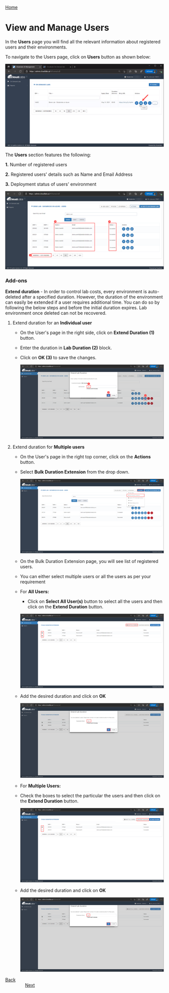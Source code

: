 [Home](./../README.md)

# View and Manage Users

In the **Users** page you will find all the relevant information about registered users and their environments.

To navigate to the Users page, click on **Users** button as shown below:

   ![](media/imageuser00.png) 

The **Users** section features the following:

   **1.** Number of registered users
   
   **2.** Registered users' details such as Name and Email Address
   
   **3.** Deployment status of users' environment
   
   ![](media/imageuser3.png) 


### **Add-ons**

**Extend duration** - In order to control lab costs, every environment is auto-deleted after a specified duration. However, the duration of the environment can easily be extended if a user requires additional time. You can do so by following the below steps and before the initial duration expires. Lab environment once deleted can not be recovered.

1. Extend duration for an **Individual user**

   * On the User's page in the right side, click on **Extend Duration (1)** button. 
   * Enter the duration in **Lab Duration (2)** block.
   * Click on **OK (3)** to save the changes.

      ![](media/image8.png) 

2. Extend duration for **Multiple users**

   * On the User's page in the right top corner, click on the **Actions** button.
   * Select **Bulk Duration Extension** from the drop down.

      ![](media/image12.png)
   
   * On the Bulk Duration Extension page, you will see list of registered users.
   * You can either select multiple users or all the users as per your requirement
   * For **All Users:**
     - Click on **Select All User(s)** button to select all the users and then click on the **Extend Duration** button.
   
      ![](media/image11.png) 

   - Add the desired duration and click on **OK**
   
      ![](media/image13.png) 
   
   * For **Multiple Users:** 
    - Check the boxes to select the particular the users and then click on the **Extend Duration** button.
  
      ![](media/image10.png)
   
   - Add the desired duration and click on **OK**

      ![](media/image14.png) 

[Back](./Manage-On-Demand-Labs-readme.md)&nbsp;&nbsp;&nbsp;&nbsp;&nbsp;&nbsp;&nbsp;&nbsp;&nbsp;&nbsp;&nbsp;&nbsp;&nbsp;&nbsp;&nbsp;&nbsp;&nbsp;&nbsp;&nbsp;&nbsp;&nbsp;&nbsp;&nbsp;&nbsp;&nbsp;&nbsp;&nbsp;&nbsp;&nbsp;&nbsp;&nbsp;&nbsp;&nbsp;&nbsp;&nbsp;&nbsp;&nbsp;&nbsp;&nbsp;&nbsp;&nbsp;&nbsp;&nbsp;&nbsp;&nbsp;&nbsp;&nbsp;&nbsp;&nbsp;&nbsp;&nbsp;&nbsp;&nbsp;&nbsp;&nbsp;&nbsp;&nbsp;&nbsp;&nbsp;&nbsp;&nbsp;&nbsp;&nbsp;&nbsp;&nbsp;&nbsp;&nbsp;&nbsp;&nbsp;&nbsp;&nbsp;&nbsp;&nbsp;&nbsp;&nbsp;&nbsp;&nbsp;&nbsp;&nbsp;&nbsp;&nbsp;&nbsp;&nbsp;&nbsp;&nbsp;&nbsp;&nbsp;&nbsp;&nbsp;&nbsp;&nbsp;&nbsp;&nbsp;&nbsp;&nbsp;&nbsp;&nbsp;&nbsp;&nbsp;&nbsp;&nbsp;&nbsp;&nbsp;&nbsp;&nbsp;&nbsp;&nbsp;&nbsp;&nbsp;&nbsp;&nbsp;&nbsp;&nbsp;&nbsp;&nbsp;&nbsp;&nbsp;&nbsp;&nbsp;&nbsp;&nbsp;&nbsp;&nbsp;&nbsp;&nbsp;&nbsp;&nbsp;&nbsp;&nbsp;&nbsp;&nbsp;&nbsp;&nbsp;&nbsp;&nbsp;[Next](./Add-Myself-Dedicated-Workspace-for-Instructors-readme.md) 


